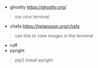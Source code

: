 - ghostty https://ghostty.org/
> our nice terminal
- chafa https://hpjansson.org/chafa
> use this to view images in the terminal
- ruff
- pyright 
> pip3 install pyright
